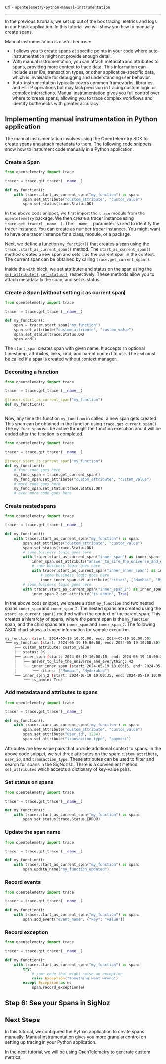 url - `opentelemetry-python-manual-instrumentation`

---

In the previous tutorials, we set up out of the box tracing, metrics and logs in our Flask application. In this tutorial, we will show you how to manually create spans.

Manual instrumentation is useful because:

- It allows you to create spans at specific points in your code where auto-instrumentation might not provide enough detail.
- With manual instrumentation, you can attach metadata and attributes to spans, providing more context to trace data. This information can include user IDs, transaction types, or other application-specific data, which is invaluable for debugging and understanding user behavior.
- Auto-instrumentation typically covers common frameworks, libraries, and HTTP operations but may lack precision in tracing custom logic or complex interactions. Manual instrumentation gives you full control over where to create spans, allowing you to trace complex workflows and identify bottlenecks with greater accuracy.

## Implementing manual instrumentation in Python application

The manual instrumentation involves using the OpenTelemetry SDK to create spans and attach metadata to them. The following code snippets show how to instrument code manually in a Python application. 


### Create a Span

```python
from opentelemetry import trace

tracer = trace.get_tracer(__name__)

def my_function():
    with tracer.start_as_current_span("my_function") as span:
        span.set_attribute("custom_attribute", "custom_value")
        span.set_status(trace.Status.OK)
```

In the above code snippet, we first import the `trace` module from the `opentelemetry` package. We then create a tracer instance using `trace.get_tracer(__name__)`. The `__name__` parameter is used to identify the tracer instance. You can create as number _tracer_ instances. You might want to have one tracer instance for a class, module, or a package.

Next, we define a function `my_function()` that creates a span using the `tracer.start_as_current_span()` method. The `start_as_current_span()` method creates a new span and sets it as the current span in the context. The current span can be obtained by calling `trace.get_current_span()`.

Inside the `with` block, we set attributes and status on the span using the [`set_attribute()`](https://opentelemetry-python.readthedocs.io/en/latest/api/trace.span.html#opentelemetry.trace.span.Span.set_attribute), [`set_status()`](https://opentelemetry-python.readthedocs.io/en/latest/api/trace.span.html#opentelemetry.trace.span.Span.set_status), respectively. These methods allow you to attach metadata to the span, and set its status.

### Create a Span (without setting it as current span)

```python
from opentelemetry import trace

tracer = trace.get_tracer(__name__)

def my_function():
    span = tracer.start_span("my_function")
    span.set_attribute("custom_attribute", "custom_value")
    span.set_status(trace.Status.OK)
    span.end()
```

The `start_span` creates span with given name. It accepts an optional timestamp, attributes, links, kind, and parent context to use. The `end` must be called if a span is created without context manager.

### Decorating a function

```python
from opentelemetry import trace

tracer = trace.get_tracer(__name__)

@tracer.start_as_current_span("my_function")
def my_function():
    ...
```

Now, any time the function `my_function` in called, a new span gets created. This span can be obtained in the function using `trace.get_current_span()`. The `my_func_span` will be active throught the function execution and it will be ended after the function is completed.

```python
from opentelemetry import trace

tracer = trace.get_tracer(__name__)

@tracer.start_as_current_span("my_function")
def my_function():
    # Your code goes here
    my_func_span = trace.get_current_span()
    my_func_span.set_attribute("custom_attribute", "custom_value")
    # more code goes here
    my_func_span.set_status(trace.Status.OK)
    # even more code goes here
```

### Create nested spans

```python
from opentelemetry import trace

tracer = trace.get_tracer(__name__)

def my_function():
    with tracer.start_as_current_span("my_function") as span:
        span.set_attribute("custom_attribute", "custom_value")
        span.set_status(trace.Status.OK)
        # some business logic goes here
        with tracer.start_as_current_span("inner_span") as inner_span:
            inner_span.set_attribute("answer_to_life_the_universe_and_everything", 42)
            # some business logic goes here
            with tracer.start_as_current_span("inner_inner_span") as inner_inner_span:
                # some business logic goes here
                inner_inner_span.set_attribute("cities", ["Mumbai", "Hyderabad"])
        # some business logic goes here
        with tracer.start_as_current_span("inner_span_2") as inner_span_2:
            inner_span_2.set_attribute("is_admin", True)
```

In the above code snippet, we create a span `my_function` and two nested spans `inner_span` and `inner_span_2`. The nested spans are created using the `start_as_current_span()` method within the context of the parent span. This creates a hierarchy of spans, where the parent span is the `my_function` span, and the child spans are `inner_span` and `inner_span_2`. The following ASCII chart shows a traced information for sample execution.

```bash
my_function (start: 2024-05-19 10:00:00, end: 2024-05-19 10:00:50)
└── my_function (start: 2024-05-19 10:00:00, end: 2024-05-19 10:00:50)
    ├── custom_attribute: custom_value
    ├── status: OK
    ├── inner_span (start: 2024-05-19 10:00:10, end: 2024-05-19 10:00:30)
    │   ├── answer_to_life_the_universe_and_everything: 42
    │   └── inner_inner_span (start: 2024-05-19 10:00:15, end: 2024-05-19 10:00:20)
    │       └── cities: ["Mumbai", "Hyderabad"]
    └── inner_span_2 (start: 2024-05-19 10:00:35, end: 2024-05-19 10:00:45)
        └── is_admin: True
```

### Add metadata and attributes to spans

```python
from opentelemetry import trace

tracer = trace.get_tracer(__name__)

def my_function():
    with tracer.start_as_current_span("my_function") as span:
        span.set_attribute("custom_attribute", "custom_value")
        span.set_attribute("user_id", 1234)
        span.set_attribute("transaction_type", "payment")
```

Attributes are key-value pairs that provide additional context to spans. In the above code snippet, we set three attributes on the span: `custom_attribute`, `user_id`, and `transaction_type`. These attributes can be used to filter and search for spans in the SigNoz UI. There is a convienient method `set_attributes` which accepts a dictionary of key-value pairs.

### Set status on spans

```python
from opentelemetry import trace

tracer = trace.get_tracer(__name__)

def my_function():
    with tracer.start_as_current_span("my_function") as span:
        span.set_status(trace.Status.ERROR)
```

### Update the span name

```python
from opentelemetry import trace

tracer = trace.get_tracer(__name__)

def my_function():
    with tracer.start_as_current_span("my_function") as span:
        span.update_name("my_function_updated")
```

### Record events

```python
from opentelemetry import trace

tracer = trace.get_tracer(__name__)

def my_function():
    with tracer.start_as_current_span("my_function") as span:
        span.add_event("event_name", {"key": "value"})
```

### Record exception

```python
from opentelemetry import trace

tracer = trace.get_tracer(__name__)

def my_function():
    with tracer.start_as_current_span("my_function") as span:
        try:
            # some code that might raise an exception
            raise Exception("Something went wrong")
        except Exception as e:
            span.record_exception(e)
```

## Step 6: See your Spans in SigNoz

<screenshots showing exact spans that was created with manual instrumentation>

## Next Steps

In this tutorial, we configured the Python application to create spans manually. Manual instrumentation gives you more granular control on setting up tracing in your Python application.

In the next tutorial, we will be using OpenTelemetry to generate custom metrics.